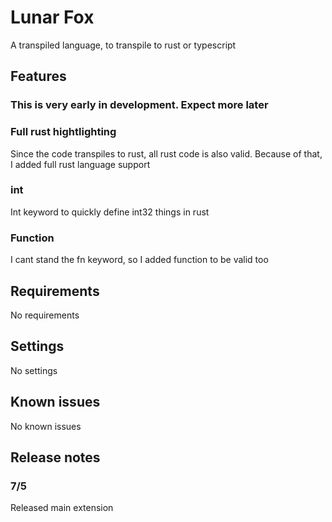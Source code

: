 # Lunar Fox
A transpiled language, to transpile to rust or typescript

## Features
### This is very early in development. Expect more later

### Full rust hightlighting
Since the code transpiles to rust, all rust code is also valid. Because of that, I added full rust language support

### int
Int keyword to quickly define int32 things in rust

### Function
I cant stand the fn keyword, so I added function to be valid too

## Requirements
No requirements

## Settings
No settings

## Known issues
No known issues

## Release notes
### 7/5
Released main extension